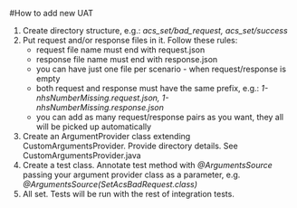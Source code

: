 #How to add new UAT
1. Create directory structure, e.g.: _acs_set/bad_request, acs_set/success_
2. Put request and/or response files in it. Follow these rules:
    - request file name must end with request.json
    - response file name must end with response.json
    - you can have just one file per scenario - when request/response is empty
    - both request and response must have the same prefix, e.g.: _1-nhsNumberMissing.request.json, 1-nhsNumberMissing.response.json_
    - you can add as many request/response pairs as you want, they all will be picked up automatically
3. Create an ArgumentProvider class extending CustomArgumentsProvider. Provide directory details. See CustomArgumentsProvider.java
4. Create a test class. Annotate test method with _@ArgumentsSource_ passing your argument provider class as a parameter, e.g. _@ArgumentsSource(SetAcsBadRequest.class)_
5. All set. Tests will be run with the rest of integration tests.
